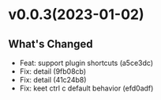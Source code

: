 # v0.0.3(2023-01-02)


## What's Changed
  - Feat: support plugin shortcuts (a5ce3dc)
  - Fix: detail (9fb08cb)
  - Fix: detail (41c24b8)
  - Fix: keet ctrl c default behavior (efd0adf)
